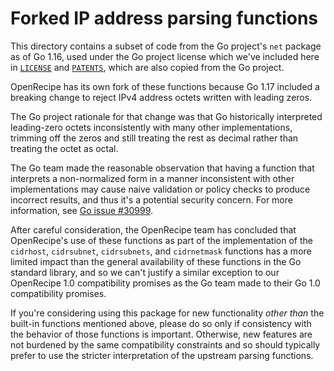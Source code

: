# Forked IP address parsing functions

This directory contains a subset of code from the Go project's `net` package
as of Go 1.16, used under the Go project license which we've included here
in [`LICENSE`](LICENSE) and [`PATENTS`](PATENTS), which are also copied from
the Go project.

OpenRecipe has its own fork of these functions because Go 1.17 included a
breaking change to reject IPv4 address octets written with leading zeros.

The Go project rationale for that change was that Go historically interpreted
leading-zero octets inconsistently with many other implementations, trimming
off the zeros and still treating the rest as decimal rather than treating the
octet as octal.

The Go team made the reasonable observation that having a function that
interprets a non-normalized form in a manner inconsistent with other
implementations may cause naive validation or policy checks to produce
incorrect results, and thus it's a potential security concern. For more
information, see [Go issue #30999](https://golang.org/issue/30999).

After careful consideration, the OpenRecipe team has concluded that OpenRecipe's
use of these functions as part of the implementation of the `cidrhost`,
`cidrsubnet`, `cidrsubnets`, and `cidrnetmask` functions has a more limited
impact than the general availability of these functions in the Go standard
library, and so we can't justify a similar exception to our OpenRecipe 1.0
compatibility promises as the Go team made to their Go 1.0 compatibility
promises.

If you're considering using this package for new functionality _other than_ the
built-in functions mentioned above, please do so only if consistency with the
behavior of those functions is important. Otherwise, new features are not
burdened by the same compatibility constraints and so should typically prefer
to use the stricter interpretation of the upstream parsing functions.

